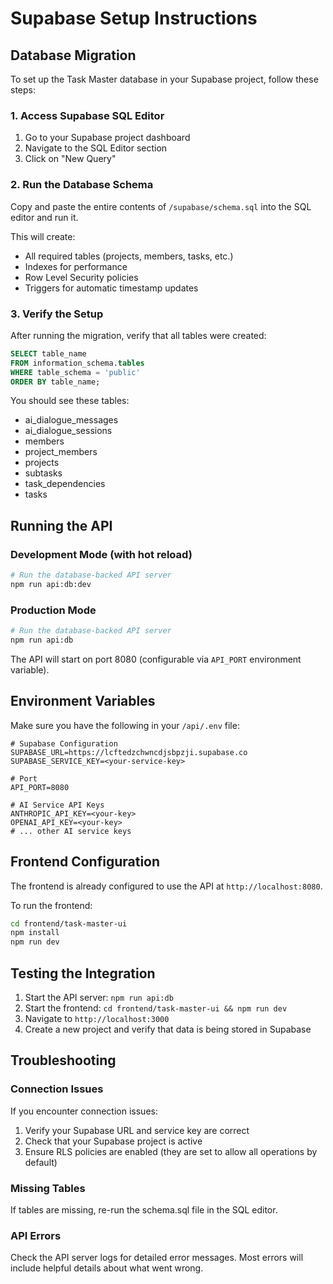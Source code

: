 # Supabase Setup Instructions

## Database Migration

To set up the Task Master database in your Supabase project, follow these steps:

### 1. Access Supabase SQL Editor

1. Go to your Supabase project dashboard
2. Navigate to the SQL Editor section
3. Click on "New Query"

### 2. Run the Database Schema

Copy and paste the entire contents of `/supabase/schema.sql` into the SQL editor and run it.

This will create:
- All required tables (projects, members, tasks, etc.)
- Indexes for performance
- Row Level Security policies
- Triggers for automatic timestamp updates

### 3. Verify the Setup

After running the migration, verify that all tables were created:

```sql
SELECT table_name 
FROM information_schema.tables 
WHERE table_schema = 'public'
ORDER BY table_name;
```

You should see these tables:
- ai_dialogue_messages
- ai_dialogue_sessions
- members
- project_members
- projects
- subtasks
- task_dependencies
- tasks

## Running the API

### Development Mode (with hot reload)

```bash
# Run the database-backed API server
npm run api:db:dev
```

### Production Mode

```bash
# Run the database-backed API server
npm run api:db
```

The API will start on port 8080 (configurable via `API_PORT` environment variable).

## Environment Variables

Make sure you have the following in your `/api/.env` file:

```env
# Supabase Configuration
SUPABASE_URL=https://lcftedzchwncdjsbpzji.supabase.co
SUPABASE_SERVICE_KEY=<your-service-key>

# Port
API_PORT=8080

# AI Service API Keys
ANTHROPIC_API_KEY=<your-key>
OPENAI_API_KEY=<your-key>
# ... other AI service keys
```

## Frontend Configuration

The frontend is already configured to use the API at `http://localhost:8080`. 

To run the frontend:

```bash
cd frontend/task-master-ui
npm install
npm run dev
```

## Testing the Integration

1. Start the API server: `npm run api:db`
2. Start the frontend: `cd frontend/task-master-ui && npm run dev`
3. Navigate to `http://localhost:3000`
4. Create a new project and verify that data is being stored in Supabase

## Troubleshooting

### Connection Issues

If you encounter connection issues:

1. Verify your Supabase URL and service key are correct
2. Check that your Supabase project is active
3. Ensure RLS policies are enabled (they are set to allow all operations by default)

### Missing Tables

If tables are missing, re-run the schema.sql file in the SQL editor.

### API Errors

Check the API server logs for detailed error messages. Most errors will include helpful details about what went wrong.
